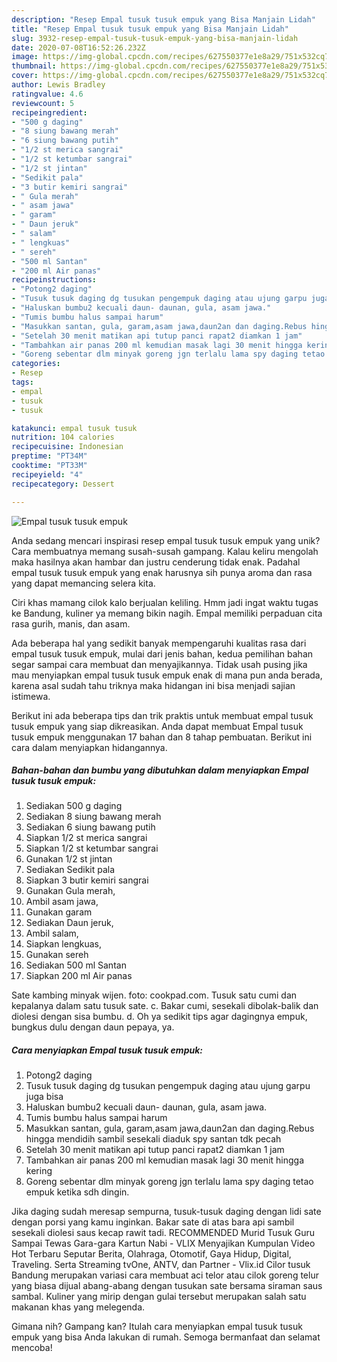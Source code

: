 ```yaml
---
description: "Resep Empal tusuk tusuk empuk yang Bisa Manjain Lidah"
title: "Resep Empal tusuk tusuk empuk yang Bisa Manjain Lidah"
slug: 3932-resep-empal-tusuk-tusuk-empuk-yang-bisa-manjain-lidah
date: 2020-07-08T16:52:26.232Z
image: https://img-global.cpcdn.com/recipes/627550377e1e8a29/751x532cq70/empal-tusuk-tusuk-empuk-foto-resep-utama.jpg
thumbnail: https://img-global.cpcdn.com/recipes/627550377e1e8a29/751x532cq70/empal-tusuk-tusuk-empuk-foto-resep-utama.jpg
cover: https://img-global.cpcdn.com/recipes/627550377e1e8a29/751x532cq70/empal-tusuk-tusuk-empuk-foto-resep-utama.jpg
author: Lewis Bradley
ratingvalue: 4.6
reviewcount: 5
recipeingredient:
- "500 g daging"
- "8 siung bawang merah"
- "6 siung bawang putih"
- "1/2 st merica sangrai"
- "1/2 st ketumbar sangrai"
- "1/2 st jintan"
- "Sedikit pala"
- "3 butir kemiri sangrai"
- " Gula merah"
- " asam jawa"
- " garam"
- " Daun jeruk"
- " salam"
- " lengkuas"
- " sereh"
- "500 ml Santan"
- "200 ml Air panas"
recipeinstructions:
- "Potong2 daging"
- "Tusuk tusuk daging dg tusukan pengempuk daging atau ujung garpu juga bisa"
- "Haluskan bumbu2 kecuali daun- daunan, gula, asam jawa."
- "Tumis bumbu halus sampai harum"
- "Masukkan santan, gula, garam,asam jawa,daun2an dan daging.Rebus hingga mendidih sambil sesekali diaduk spy santan tdk pecah"
- "Setelah 30 menit matikan api tutup panci rapat2 diamkan 1 jam"
- "Tambahkan air panas 200 ml kemudian masak lagi 30 menit hingga kering"
- "Goreng sebentar dlm minyak goreng jgn terlalu lama spy daging tetao empuk ketika sdh dingin."
categories:
- Resep
tags:
- empal
- tusuk
- tusuk

katakunci: empal tusuk tusuk 
nutrition: 104 calories
recipecuisine: Indonesian
preptime: "PT34M"
cooktime: "PT33M"
recipeyield: "4"
recipecategory: Dessert

---
```



![Empal tusuk tusuk empuk](https://img-global.cpcdn.com/recipes/627550377e1e8a29/751x532cq70/empal-tusuk-tusuk-empuk-foto-resep-utama.jpg)

Anda sedang mencari inspirasi resep empal tusuk tusuk empuk yang unik? Cara membuatnya memang susah-susah gampang. Kalau keliru mengolah maka hasilnya akan hambar dan justru cenderung tidak enak. Padahal empal tusuk tusuk empuk yang enak harusnya sih punya aroma dan rasa yang dapat memancing selera kita.

Ciri khas mamang cilok kalo berjualan keliling. Hmm jadi ingat waktu tugas ke Bandung, kuliner ya memang bikin nagih. Empal memiliki perpaduan cita rasa gurih, manis, dan asam.

Ada beberapa hal yang sedikit banyak mempengaruhi kualitas rasa dari empal tusuk tusuk empuk, mulai dari jenis bahan, kedua pemilihan bahan segar sampai cara membuat dan menyajikannya. Tidak usah pusing jika mau menyiapkan empal tusuk tusuk empuk enak di mana pun anda berada, karena asal sudah tahu triknya maka hidangan ini bisa menjadi sajian istimewa.


Berikut ini ada beberapa tips dan trik praktis untuk membuat empal tusuk tusuk empuk yang siap dikreasikan. Anda dapat membuat Empal tusuk tusuk empuk menggunakan 17 bahan dan 8 tahap pembuatan. Berikut ini cara dalam menyiapkan hidangannya.

<!--inarticleads1-->

##### Bahan-bahan dan bumbu yang dibutuhkan dalam menyiapkan Empal tusuk tusuk empuk:

1. Sediakan 500 g daging
1. Sediakan 8 siung bawang merah
1. Sediakan 6 siung bawang putih
1. Siapkan 1/2 st merica sangrai
1. Siapkan 1/2 st ketumbar sangrai
1. Gunakan 1/2 st jintan
1. Sediakan Sedikit pala
1. Siapkan 3 butir kemiri sangrai
1. Gunakan  Gula merah,
1. Ambil  asam jawa,
1. Gunakan  garam
1. Sediakan  Daun jeruk,
1. Ambil  salam,
1. Siapkan  lengkuas,
1. Gunakan  sereh
1. Sediakan 500 ml Santan
1. Siapkan 200 ml Air panas


Sate kambing minyak wijen. foto: cookpad.com. Tusuk satu cumi dan kepalanya dalam satu tusuk sate. c. Bakar cumi, sesekali dibolak-balik dan diolesi dengan sisa bumbu. d. Oh ya sedikit tips agar dagingnya empuk, bungkus dulu dengan daun pepaya, ya. 

<!--inarticleads2-->

##### Cara menyiapkan Empal tusuk tusuk empuk:

1. Potong2 daging
1. Tusuk tusuk daging dg tusukan pengempuk daging atau ujung garpu juga bisa
1. Haluskan bumbu2 kecuali daun- daunan, gula, asam jawa.
1. Tumis bumbu halus sampai harum
1. Masukkan santan, gula, garam,asam jawa,daun2an dan daging.Rebus hingga mendidih sambil sesekali diaduk spy santan tdk pecah
1. Setelah 30 menit matikan api tutup panci rapat2 diamkan 1 jam
1. Tambahkan air panas 200 ml kemudian masak lagi 30 menit hingga kering
1. Goreng sebentar dlm minyak goreng jgn terlalu lama spy daging tetao empuk ketika sdh dingin.


Jika daging sudah meresap sempurna, tusuk-tusuk daging dengan lidi sate dengan porsi yang kamu inginkan. Bakar sate di atas bara api sambil sesekali diolesi saus kecap rawit tadi. RECOMMENDED Murid Tusuk Guru Sampai Tewas Gara-gara Kartun Nabi - VLIX Menyajikan Kumpulan Video Hot Terbaru Seputar Berita, Olahraga, Otomotif, Gaya Hidup, Digital, Traveling. Serta Streaming tvOne, ANTV, dan Partner - Vlix.id Cilor tusuk Bandung merupakan variasi cara membuat aci telor atau cilok goreng telur yang biasa dijual abang-abang dengan tusukan sate bersama siraman saus sambal. Kuliner yang mirip dengan gulai tersebut merupakan salah satu makanan khas yang melegenda. 

Gimana nih? Gampang kan? Itulah cara menyiapkan empal tusuk tusuk empuk yang bisa Anda lakukan di rumah. Semoga bermanfaat dan selamat mencoba!
